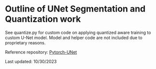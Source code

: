 # Outline of UNet Segmentation and Quantization work

See quantize.py for custom code on applying quantized aware training to custom U-Net model. Model and helper code are not included due to proprietary reasons. 

Reference repository: [Pytorch-UNet](https://github.com/milesial/Pytorch-UNet?tab=readme-ov-file) 

Last updated: 10/30/2023
